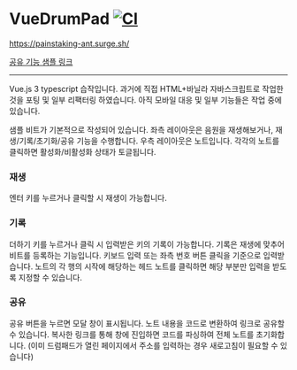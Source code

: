 # VueDrumPad [![CI](https://github.com/zzoyu/VueDrumPad/actions/workflows/main.yml/badge.svg)](https://github.com/zzoyu/VueDrumPad/actions/workflows/main.yml)

https://painstaking-ant.surge.sh/

[공유 기능 샘플 링크](https://painstaking-ant.surge.sh/#/00100gc8g8ggh0g0g0h0ggg8c80g1000)

* * *

Vue.js 3 typescript 습작입니다. 과거에 직접 HTML+바닐라 자바스크립트로 작업한 것을 포팅 및 일부 리팩터링 하였습니다.
아직 모바일 대응 및 일부 기능들은 작업 중에 있습니다.

샘플 비트가 기본적으로 작성되어 있습니다.
좌측 레이아웃은 음원을 재생해보거나, 재생/기록/초기화/공유 기능을 수행합니다.
우측 레이아웃은 노트입니다. 각각의 노트를 클릭하면 활성화/비활성화 상태가 토글됩니다.

### 재생

엔터 키를 누르거나 클릭할 시 재생이 가능합니다.

### 기록

더하기 키를 누르거나 클릭 시 입력받은 키의 기록이 가능합니다.
기록은 재생에 맞추어 비트를 등록하는 기능입니다. 키보드 입력 또는 좌측 번호 버튼 클릭을 기준으로 입력받습니다.
노트의 각 행의 시작에 해당하는 헤드 노트를 클릭하면 해당 부분만 입력을 받도록 지정할 수 있습니다.

### 공유

공유 버튼을 누르면 모달 창이 표시됩니다.
노트 내용을 코드로 변환하여 링크로 공유할 수 있습니다. 복사한 링크를 통해 창에 진입하면 코드를 파싱하여 전체 노트를 초기화합니다. (이미 드럼패드가 열린 페이지에서 주소를 입력하는 경우 새로고침이 필요할 수 있습니다)